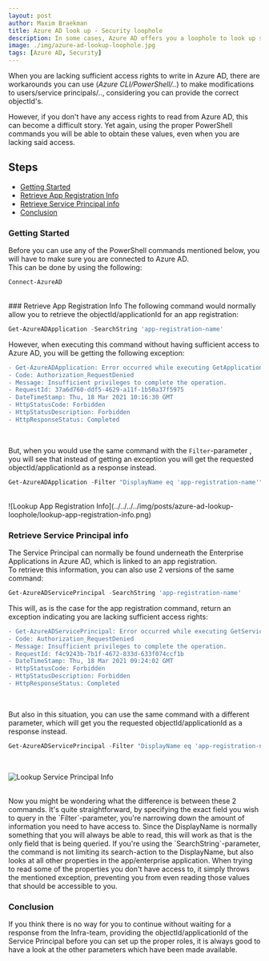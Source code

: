 ```yaml
---
layout: post
author: Maxim Braekman
title: Azure AD look up - Security loophole
description: In some cases, Azure AD offers you a loophole to look up specific info even if you lack the required access rights.
image: ./img/azure-ad-lookup-loophole.jpg
tags: [Azure AD, Security]
---
```


When you are lacking sufficient access rights to write in Azure AD, there are workarounds you can use (*Azure CLI/PowerShell/..*) to make modifications to users/service principals/.., considering you can provide the correct objectId's.

However, if you don't have any access rights to read from Azure AD, this can become a difficult story. Yet again, using the proper PowerShell commands you will be able to obtain these values, even when you are lacking said access.

## Steps
- [Getting Started](#getting-started)
- [Retrieve App Registration Info](#retrieve-app-registration-info)
- [Retrieve Service Principal info](#retrieve-service-principal-info)
- [Conclusion](#conclusion)

### Getting Started
Before you can use any of the PowerShell commands mentioned below, you will have to make sure you are connected to Azure AD.  
This can be done by using the following:  
```powershell
Connect-AzureAD
```  
  
  <br />
### Retrieve App Registration Info
The following command would normally allow you to retrieve the objectId/applicationId for an app registration:  

```powershell
Get-AzureADApplication -SearchString 'app-registration-name'
```

However, when executing this command without having sufficient access to Azure AD, you will be getting the following exception:  
```diff
- Get-AzureADApplication: Error occurred while executing GetApplications
- Code: Authorization_RequestDenied
- Message: Insufficient privileges to complete the operation.
- RequestId: 37a6d760-ddf5-4629-a11f-1b50a37f5975
- DateTimeStamp: Thu, 18 Mar 2021 10:16:30 GMT
- HttpStatusCode: Forbidden
- HttpStatusDescription: Forbidden
- HttpResponseStatus: Completed
```  
<br />

But, when you would use the same command with the `Filter`-parameter , you will see that instead of getting an exception you will get the requested objectId/applicationId as a response instead.

```powershell
Get-AzureADApplication -Filter "DisplayName eq 'app-registration-name'"
```  
<br />
![Lookup App Registration Info](../../../../img/posts/azure-ad-lookup-loophole/lookup-app-registration-info.png)  

<br />

### Retrieve Service Principal info
The Service Principal can normally be found underneath the Enterprise Applications in Azure AD, which is linked to an app registration.  
To retrieve this information, you can also use 2 versions of the same command:

```powershell
Get-AzureADServicePrincipal -SearchString 'app-registration-name'
```  

This will, as is the case for the app registration command, return an exception indicating you are lacking sufficient access rights:  
```diff
- Get-AzureADServicePrincipal: Error occurred while executing GetServicePrincipals
- Code: Authorization_RequestDenied
- Message: Insufficient privileges to complete the operation.
- RequestId: f4c9243b-7b1f-4672-833d-633f074ccf1b
- DateTimeStamp: Thu, 18 Mar 2021 09:24:02 GMT
- HttpStatusCode: Forbidden
- HttpStatusDescription: Forbidden
- HttpResponseStatus: Completed
```  
  <br />

But also in this situation, you can use the same command with a different parameter, which will get you the requested objectId/applicationId as a response instead.  

```powershell
Get-AzureADServicePrincipal -Filter "DisplayName eq 'app-registration-name'"
```  
<br />

![Lookup Service Principal Info](../../../../img/posts/azure-ad-lookup-loophole/lookup-service-principal-info.png)  

<br />
Now you might be wondering what the difference is between these 2 commands.  
It's quite straightforward, by specifying the exact field you wish to query in the `Filter`-parameter, you're narrowing down the amount of information you need to have access to. Since the DisplayName is normally something that you will always be able to read, this will work as that is the only field that is being queried.  
If you're using the `SearchString`-parameter, the command is not limiting its search-action to the DisplayName, but also looks at all other properties in the app/enterprise application. When trying to read some of the properties you don't have access to, it simply throws the mentioned exception, preventing you from even reading those values that should be accessible to you.  

### Conclusion
If you think there is no way for you to continue without waiting for a response from the Infra-team, providing the objectId/applicationId of the Service Principal before you can set up the proper roles, it is always good to have a look at the other parameters which have been made available.  